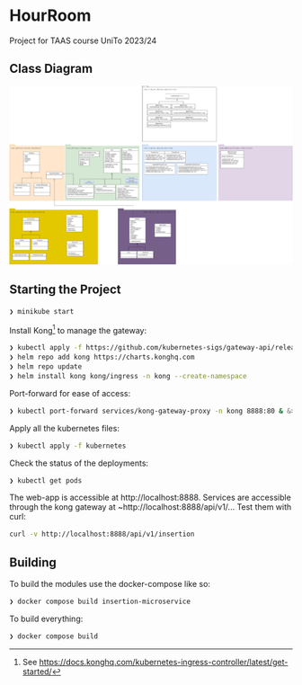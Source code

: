 # HourRoom
Project for TAAS course UniTo 2023/24
## Class Diagram
<img title="class diagram" src="./docs/class_diagram.drawio.png">

## Starting the Project
``` bash
❯ minikube start
```

Install Kong[^1] to manage the gateway:
``` bash
❯ kubectl apply -f https://github.com/kubernetes-sigs/gateway-api/releases/download/v1.0.0/standard-install.yaml
❯ helm repo add kong https://charts.konghq.com
❯ helm repo update
❯ helm install kong kong/ingress -n kong --create-namespace 
```

Port-forward for ease of access:
``` bash
❯ kubectl port-forward services/kong-gateway-proxy -n kong 8888:80 & &>/dev/null
```

Apply all the kubernetes files:
``` bash
❯ kubectl apply -f kubernetes
```

Check the status of the deployments:
``` bash
❯ kubectl get pods
```

The web-app is accessible at http://localhost:8888.
Services are accessible through the kong gateway at ~http://localhost:8888/api/v1/...
Test them with curl:
``` bash
curl -v http://localhost:8888/api/v1/insertion
```

[^1]: See https://docs.konghq.com/kubernetes-ingress-controller/latest/get-started/

## Building
To build the modules use the docker-compose like so:
``` bash
❯ docker compose build insertion-microservice
```
To build everything:
``` bash
❯ docker compose build
```
